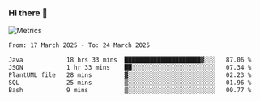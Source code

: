 ### Hi there 👋

![Metrics](https://github.com/radoapx/radoapx/blob/main/github-metrics.svg)

<!--START_SECTION:waka-->

```txt
From: 17 March 2025 - To: 24 March 2025

Java            18 hrs 33 mins  █████████████████████▓░░░   87.06 %
JSON            1 hr 33 mins    ██░░░░░░░░░░░░░░░░░░░░░░░   07.34 %
PlantUML file   28 mins         ▓░░░░░░░░░░░░░░░░░░░░░░░░   02.23 %
SQL             25 mins         ▒░░░░░░░░░░░░░░░░░░░░░░░░   01.96 %
Bash            9 mins          ▒░░░░░░░░░░░░░░░░░░░░░░░░   00.77 %
```

<!--END_SECTION:waka-->

<!--
**radoapx/radoapx** is a ✨ _special_ ✨ repository because its `README.md` (this file) appears on your GitHub profile.

Here are some ideas to get you started:

- 🔭 I’m currently working on ...
- 🌱 I’m currently learning ...
- 👯 I’m looking to collaborate on ...
- 🤔 I’m looking for help with ...
- 💬 Ask me about ...
- 📫 How to reach me: ...
- 😄 Pronouns: ...
- ⚡ Fun fact: ...
-->
